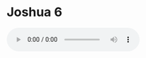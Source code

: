 # Joshua 6

<audio controls>
  <source src="https://openbible.com/audio/hays/BSB_06_Jos_006_H.mp3" type="audio/mp3" />
  <a href="https://openbible.com/audio/hays/BSB_06_Jos_006_H.mp3" download="https://openbible.com/audio/hays/BSB_06_Jos_006_H.mp3">Download MP3 audio</a>.
</audio>

<!--@include: @/bible/translations/bsb/06_jos/verses/006.md-->